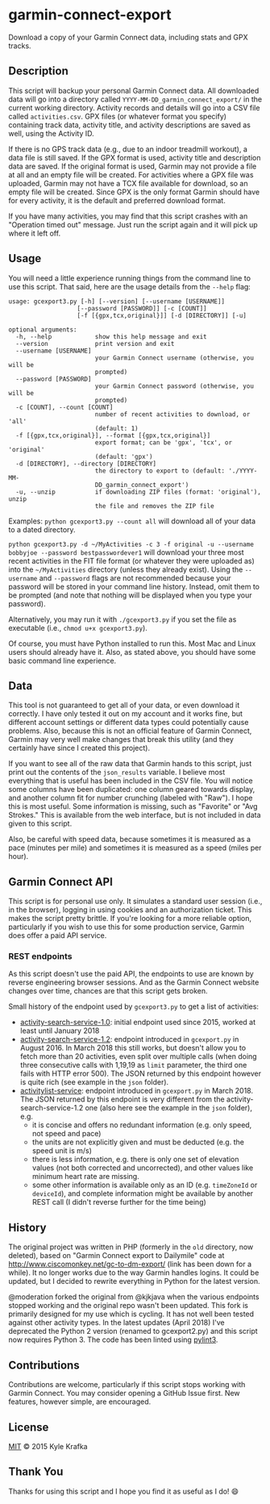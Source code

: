 garmin-connect-export
=====================

Download a copy of your Garmin Connect data, including stats and GPX tracks.

Description
-----------
This script will backup your personal Garmin Connect data. All downloaded data will go into a directory called `YYYY-MM-DD_garmin_connect_export/` in the current working directory. Activity records and details will go into a CSV file called `activities.csv`. GPX files (or whatever format you specify) containing track data, activity title, and activity descriptions are saved as well, using the Activity ID.

If there is no GPS track data (e.g., due to an indoor treadmill workout), a data file is still saved. If the GPX format is used, activity title and description data are saved. If the original format is used, Garmin may not provide a file at all and an empty file will be created. For activities where a GPX file was uploaded, Garmin may not have a TCX file available for download, so an empty file will be created. Since GPX is the only format Garmin should have for every activity, it is the default and preferred download format.

If you have many activities, you may find that this script crashes with an "Operation timed out" message. Just run the script again and it will pick up where it left off.

Usage
-----
You will need a little experience running things from the command line to use this script. That said, here are the usage details from the `--help` flag:

```
usage: gcexport3.py [-h] [--version] [--username [USERNAME]]
                   [--password [PASSWORD]] [-c [COUNT]]
                   [-f [{gpx,tcx,original}]] [-d [DIRECTORY]] [-u]

optional arguments:
  -h, --help            show this help message and exit
  --version             print version and exit
  --username [USERNAME]
                        your Garmin Connect username (otherwise, you will be
                        prompted)
  --password [PASSWORD]
                        your Garmin Connect password (otherwise, you will be
                        prompted)
  -c [COUNT], --count [COUNT]
                        number of recent activities to download, or 'all'
                        (default: 1)
  -f [{gpx,tcx,original}], --format [{gpx,tcx,original}]
                        export format; can be 'gpx', 'tcx', or 'original'
                        (default: 'gpx')
  -d [DIRECTORY], --directory [DIRECTORY]
                        the directory to export to (default: './YYYY-MM-
                        DD_garmin_connect_export')
  -u, --unzip           if downloading ZIP files (format: 'original'), unzip
                        the file and removes the ZIP file
```

Examples:
`python gcexport3.py --count all` will download all of your data to a dated directory.

`python gcexport3.py -d ~/MyActivities -c 3 -f original -u --username bobbyjoe --password bestpasswordever1` will download your three most recent activities in the FIT file format (or whatever they were uploaded as) into the `~/MyActivities` directory (unless they already exist). Using the `--username` and `--password` flags are not recommended because your password will be stored in your command line history. Instead, omit them to be prompted (and note that nothing will be displayed when you type your password).

Alternatively, you may run it with `./gcexport3.py` if you set the file as executable (i.e., `chmod u+x gcexport3.py`).

Of course, you must have Python installed to run this. Most Mac and Linux users should already have it. Also, as stated above, you should have some basic command line experience.

Data
----
This tool is not guaranteed to get all of your data, or even download it correctly. I have only tested it out on my account and it works fine, but different account settings or different data types could potentially cause problems. Also, because this is not an official feature of Garmin Connect, Garmin may very well make changes that break this utility (and they certainly have since I created this project).

If you want to see all of the raw data that Garmin hands to this script, just print out the contents of the `json_results` variable. I believe most everything that is useful has been included in the CSV file. You will notice some columns have been duplicated: one column geared towards display, and another column fit for number crunching (labeled with "Raw"). I hope this is most useful. Some information is missing, such as "Favorite" or "Avg Strokes."  This is available from the web interface, but is not included in data given to this script.

Also, be careful with speed data, because sometimes it is measured as a pace (minutes per mile) and sometimes it is measured as a speed (miles per hour).

Garmin Connect API
------------------
This script is for personal use only. It simulates a standard user session (i.e., in the browser), logging in using cookies and an authorization ticket. This makes the script pretty brittle. If you're looking for a more reliable option, particularly if you wish to use this for some production service, Garmin does offer a paid API service.

### REST endpoints

As this script doesn't use the paid API, the endpoints to use are known by reverse engineering browser sessions. And as the Garmin Connect website changes over time, chances are that this script gets broken.

Small history of the endpoint used by `gcexport3.py` to get a list of activities:

- [activity-search-service-1.0](https://connect.garmin.com/proxy/activity-search-service-1.0/json/activities): initial endpoint used since 2015, worked at least until January 2018
- [activity-search-service-1.2](https://connect.garmin.com/proxy/activity-search-service-1.2/json/activities): endpoint introduced in `gcexport.py` in August 2016. In March 2018 this still works, but doesn't allow you to fetch more than 20 activities, even split over multiple calls (when doing three consecutive calls with 1,19,19 as `limit` parameter, the third one fails with HTTP error 500). The JSON returned by this endpoint however is quite rich (see example in the `json` folder).
- [activitylist-service](https://connect.garmin.com/modern/proxy/activitylist-service/activities/search/activities): endpoint introduced in `gcexport.py` in March 2018. The JSON returned by this endpoint is very different from the activity-search-service-1.2 one (also here see the example in the `json` folder), e.g.
    - it is concise and offers no redundant information (e.g. only speed, not speed and pace)
    - the units are not explicitly given and must be deducted (e.g. the speed unit is m/s)
    - there is less information, e.g. there is only one set of elevation values (not both corrected and uncorrected), and other values like minimum heart rate are missing.
    - some other information is available only as an ID (e.g. `timeZoneId` or `deviceId`), and complete information might be available by another REST call (I didn't reverse further for the time being)

History
-------
The original project was written in PHP (formerly in the `old` directory, now deleted), based on "Garmin Connect export to Dailymile" code at http://www.ciscomonkey.net/gc-to-dm-export/ (link has been down for a while). It no longer works due to the way Garmin handles logins. It could be updated, but I decided to rewrite everything in Python for the latest version.

@moderation forked the original from @kjkjava when the various endpoints stopped working and the original repo wasn't been updated. This fork is primarily designed for my use which is cycling. It has not well been tested against other activity types. In the latest updates (April 2018) I've deprecated the Python 2 version (renamed to gcexport2.py) and this script now requires Python 3. The code has been linted using [pylint3](https://packages.debian.org/sid/pylint3).

Contributions
-------------
Contributions are welcome, particularly if this script stops working with Garmin Connect. You may consider opening a GitHub Issue first. New features, however simple, are encouraged.

License
-------
[MIT](https://github.com/kjkjava/garmin-connect-export/blob/master/LICENSE) &copy; 2015 Kyle Krafka

Thank You
---------
Thanks for using this script and I hope you find it as useful as I do! :smile:
